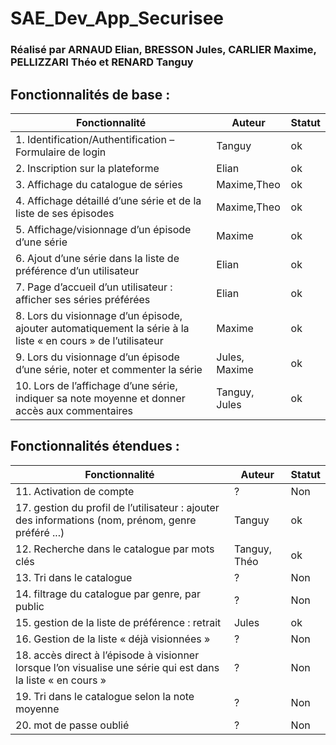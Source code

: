 # SAE_Dev_App_Securisee
### Réalisé par ARNAUD Elian, BRESSON Jules, CARLIER Maxime, PELLIZZARI Théo et RENARD Tanguy

## Fonctionnalités de base :
| Fonctionnalité                                                                                                | Auteur        | Statut |
|---------------------------------------------------------------------------------------------------------------|---------------|--------|
| 1. Identification/Authentification – Formulaire de login                                                      | Tanguy        | ok     |
| 2. Inscription sur la plateforme                                                                              | Elian         | ok     |
| 3. Affichage du catalogue de séries                                                                           | Maxime,Theo   | ok     |
| 4. Affichage détaillé d’une série et de la liste de ses épisodes                                              | Maxime,Theo   | ok     |
| 5. Affichage/visionnage d’un épisode d’une série                                                              | Maxime        | ok     |
| 6. Ajout d’une série dans la liste de préférence d’un utilisateur                                             | Elian         | ok     |
| 7. Page d’accueil d’un utilisateur : afficher ses séries préférées                                            | Elian         | ok     |
| 8. Lors du visionnage d’un épisode, ajouter automatiquement la série à la liste « en cours » de l’utilisateur | Maxime        | ok     |
| 9. Lors du visionnage d’un épisode d’une série, noter et commenter la série                                   | Jules, Maxime | ok     |
| 10. Lors de l’affichage d’une série, indiquer sa note moyenne et donner accès aux commentaires                | Tanguy, Jules | ok     |

## Fonctionnalités étendues :
| Fonctionnalité                                                                                               | Auteur       | Statut |
|--------------------------------------------------------------------------------------------------------------|--------------|--------|
| 11. Activation de compte                                                                                     | ?            | Non    |
| 17. gestion du profil de l’utilisateur : ajouter des informations (nom, prénom, genre préféré ...)           | Tanguy       | ok     |
| 12. Recherche dans le catalogue par mots clés                                                                | Tanguy, Théo | ok     |
| 13. Tri dans le catalogue                                                                                    | ?            | Non    |
| 14. filtrage du catalogue par genre, par public                                                              | ?            | Non    |
| 15. gestion de la liste de préférence : retrait                                                              | Jules        | ok     |
| 16. Gestion de la liste « déjà visionnées »                                                                  | ?            | Non    |
| 18. accès direct à l’épisode à visionner lorsque l’on visualise une série qui est dans la liste « en cours » | ?            | Non    |
| 19. Tri dans le catalogue selon la note moyenne                                                              | ?            | Non    |
| 20. mot de passe oublié                                                                                      | ?            | Non    |
